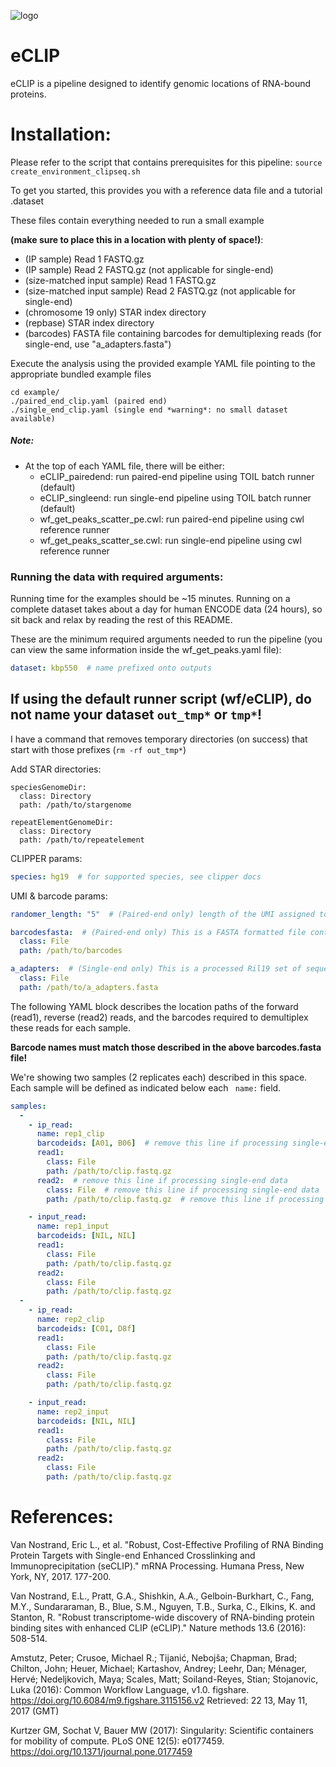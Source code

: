 ![logo](https://github.com/YeoLab/eclip/blob/master/eCLIP-flowchart.png)

# eCLIP

eCLIP is a pipeline designed to identify genomic locations of RNA-bound proteins.
 
# Installation:

Please refer to the script that contains prerequisites for this pipeline:
```source create_environment_clipseq.sh```

To get you started, this provides you with a reference data file and a tutorial
.dataset

These files contain everything needed to run a small example

<b>(make sure to place this in a location with plenty of space!)</b>:
- (IP sample) Read 1 FASTQ.gz
- (IP sample) Read 2 FASTQ.gz (not applicable for single-end)
- (size-matched input sample) Read 1 FASTQ.gz
- (size-matched input sample) Read 2 FASTQ.gz (not applicable for single-end)
- (chromosome 19 only) STAR index directory
- (repbase) STAR index directory
- (barcodes) FASTA file containing barcodes for demultiplexing reads (for single-end, use "a_adapters.fasta")

Execute the analysis using the provided example YAML file pointing to the appropriate bundled example files
```
cd example/
./paired_end_clip.yaml (paired end)
./single_end_clip.yaml (single end *warning*: no small dataset available)
```

##### Note:
- At the top of each YAML file, there will be either:
  - eCLIP_pairedend: run paired-end pipeline using TOIL batch runner (default)
  - eCLIP_singleend: run single-end pipeline using TOIL batch runner (default)
  - wf_get_peaks_scatter_pe.cwl: run paired-end pipeline using cwl reference runner
  - wf_get_peaks_scatter_se.cwl: run single-end pipeline using cwl reference runner

### Running the data with required arguments:

Running time for the examples should be ~15 minutes.
Running on a complete dataset takes about a day for human ENCODE data 
(24 hours), so sit back and relax by reading the rest of this README.

These are the minimum required arguments needed to run the pipeline 
(you can view the same information inside the wf_get_peaks.yaml file):

```YAML
dataset: kbp550  # name prefixed onto outputs
```
## If using the default runner script (wf/eCLIP), do not name your dataset ```out_tmp*``` or ```tmp*```!
I have a command that removes temporary directories (on success) that start with those prefixes (```rm -rf out_tmp*```)

Add STAR directories:
```
speciesGenomeDir:
  class: Directory
  path: /path/to/stargenome

repeatElementGenomeDir:
  class: Directory
  path: /path/to/repeatelement
```

CLIPPER params:
```YAML
species: hg19  # for supported species, see clipper docs
```

UMI & barcode params:
```YAML
randomer_length: "5"  # (Paired-end only) length of the UMI assigned to each read

barcodesfasta:  # (Paired-end only) This is a FASTA formatted file containing the barcodes we will use to demultiplex our FASTQ's:
  class: File
  path: /path/to/barcodes

a_adapters:  # (Single-end only) This is a processed Ril19 set of sequences to be trimmed from SE reads
  class: File
  path: /path/to/a_adapters.fasta
```

The following YAML block describes the location paths of the forward (read1),
reverse (read2) reads, and the barcodes required to demultiplex these reads for
each sample. 

<b>Barcode names must match those described in the above barcodes.fasta file!</b>

We're showing two samples (2 replicates each) described in this space.
Each sample will be defined as indicated below each ``` name:``` field.

```YAML
samples:
  -
    - ip_read:
      name: rep1_clip
      barcodeids: [A01, B06]  # remove this line if processing single-end data
      read1:
        class: File
        path: /path/to/clip.fastq.gz
      read2:  # remove this line if processing single-end data
        class: File  # remove this line if processing single-end data
        path: /path/to/clip.fastq.gz  # remove this line if processing single-end data

    - input_read:
      name: rep1_input
      barcodeids: [NIL, NIL]
      read1:
        class: File
        path: /path/to/clip.fastq.gz
      read2:
        class: File
        path: /path/to/clip.fastq.gz
  -
    - ip_read:
      name: rep2_clip
      barcodeids: [C01, D8f]
      read1:
        class: File
        path: /path/to/clip.fastq.gz
      read2:
        class: File
        path: /path/to/clip.fastq.gz

    - input_read:
      name: rep2_input
      barcodeids: [NIL, NIL]
      read1:
        class: File
        path: /path/to/clip.fastq.gz
      read2:
        class: File
        path: /path/to/clip.fastq.gz

```


# References:

Van Nostrand, Eric L., et al. "Robust, Cost-Effective Profiling of RNA Binding Protein Targets with Single-end Enhanced Crosslinking and Immunoprecipitation (seCLIP)." mRNA Processing. Humana Press, New York, NY, 2017. 177-200.

Van Nostrand, E.L., Pratt, G.A., Shishkin, A.A., Gelboin-Burkhart, C., Fang, M.Y., Sundararaman, B., Blue, S.M., Nguyen, T.B., Surka, C., Elkins, K. and Stanton, R. "Robust transcriptome-wide discovery of RNA-binding protein binding sites with enhanced CLIP (eCLIP)." Nature methods 13.6 (2016): 508-514.

Amstutz, Peter; Crusoe, Michael R.; Tijanić, Nebojša; Chapman, Brad; Chilton, John; Heuer, Michael; Kartashov, Andrey; Leehr, Dan; Ménager, Hervé; Nedeljkovich, Maya; Scales, Matt; Soiland-Reyes, Stian; Stojanovic, Luka (2016): Common Workflow Language, v1.0. 
figshare. https://doi.org/10.6084/m9.figshare.3115156.v2
Retrieved: 22 13, May 11, 2017 (GMT)

Kurtzer GM, Sochat V, Bauer MW (2017): Singularity: Scientific containers for mobility of compute. 
PLoS ONE 12(5): e0177459. https://doi.org/10.1371/journal.pone.0177459
